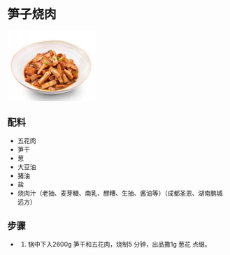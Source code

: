 # 笋子烧肉

![笋子烧肉](../images/笋子烧肉.png)


## 配料

- 五花肉
- 笋干
- 葱
- 大豆油
- 猪油
- 盐
- 烧肉汁（老抽、麦芽糖、南乳、醪糟、生抽、酱油等）（成都圣恩、湖南鹏城远方）

## 步骤

- 1. 锅中下入2600g 笋干和五花肉，烧制5 分钟，出品撒1g 葱花
     点缀。
